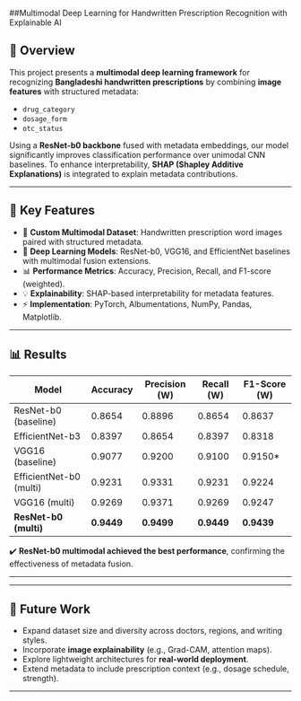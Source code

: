 ##Multimodal Deep Learning for Handwritten Prescription Recognition with Explainable AI

## 📌 Overview  
This project presents a **multimodal deep learning framework** for recognizing **Bangladeshi handwritten prescriptions** by combining **image features** with structured metadata:  
- `drug_category`  
- `dosage_form`  
- `otc_status`  

Using a **ResNet-b0 backbone** fused with metadata embeddings, our model significantly improves classification performance over unimodal CNN baselines. To enhance interpretability, **SHAP (Shapley Additive Explanations)** is integrated to explain metadata contributions.  

---

## 🔑 Key Features  
- 📂 **Custom Multimodal Dataset**: Handwritten prescription word images paired with structured metadata.  
- 🧠 **Deep Learning Models**: ResNet-b0, VGG16, and EfficientNet baselines with multimodal fusion extensions.  
- 📊 **Performance Metrics**: Accuracy, Precision, Recall, and F1-score (weighted).  
- 💡 **Explainability**: SHAP-based interpretability for metadata features.  
- ⚡ **Implementation**: PyTorch, Albumentations, NumPy, Pandas, Matplotlib.  

---

## 📊 Results  
| Model                  | Accuracy | Precision (W) | Recall (W) | F1-Score (W) |
|-------------------------|----------|---------------|------------|--------------|
| ResNet-b0 (baseline)    | 0.8654   | 0.8896        | 0.8654     | 0.8637       |
| EfficientNet-b3         | 0.8397   | 0.8654        | 0.8397     | 0.8318       |
| VGG16 (baseline)        | 0.9077   | 0.9200        | 0.9100     | 0.9150*      |
| EfficientNet-b0 (multi) | 0.9231   | 0.9331        | 0.9231     | 0.9224       |
| VGG16 (multi)           | 0.9269   | 0.9371        | 0.9269     | 0.9247       |
| **ResNet-b0 (multi)**   | **0.9449** | **0.9499** | **0.9449** | **0.9439** |

✔️ **ResNet-b0 multimodal achieved the best performance**, confirming the effectiveness of metadata fusion.  

---

---

## 🚀 Future Work  
- Expand dataset size and diversity across doctors, regions, and writing styles.  
- Incorporate **image explainability** (e.g., Grad-CAM, attention maps).  
- Explore lightweight architectures for **real-world deployment**.  
- Extend metadata to include prescription context (e.g., dosage schedule, strength).  

---


